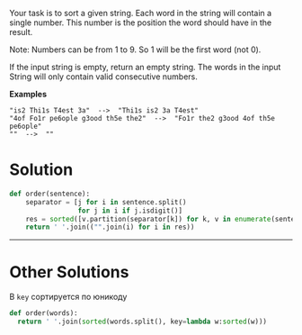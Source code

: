 Your task is to sort a given string. Each word in the string will contain a single number. This number is the position the word should have in the result.

Note: Numbers can be from 1 to 9. So 1 will be the first word (not 0).

If the input string is empty, return an empty string. The words in the input String will only contain valid consecutive numbers.

**Examples**
```
"is2 Thi1s T4est 3a"  -->  "Thi1s is2 3a T4est"
"4of Fo1r pe6ople g3ood th5e the2"  -->  "Fo1r the2 g3ood 4of th5e pe6ople"
""  -->  ""
```

# Solution

```python
def order(sentence):
    separator = [j for i in sentence.split()
                 for j in i if j.isdigit()]
    res = sorted([v.partition(separator[k]) for k, v in enumerate(sentence.split())], key=lambda sep: sep[1])
    return ' '.join(("".join(i) for i in res))
```
___
# Other Solutions
В `key` сортируется по юникоду
```python
def order(words):
  return ' '.join(sorted(words.split(), key=lambda w:sorted(w)))
```

